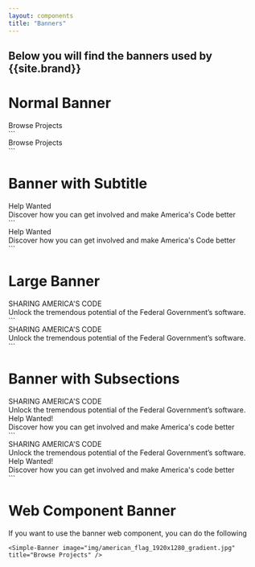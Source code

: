```yaml
---
layout: components
title: "Banners"
---
```


## Below you will find the banners used by {{site.brand}}

# Normal Banner
<div class="banner">
  <div class="banner-content">
    <div class="banner-title">Browse Projects</div>
  </div>
</div>
```
<div class="banner">
  <div class="banner-content">
    <div class="banner-title">Browse Projects</div>
  </div>
</div>
```

# Banner with Subtitle
<div class="banner">
  <div class="banner-content">
    <div class="banner-title">Help Wanted</div>
    <div class="banner-subtitle">Discover how you can get involved and make America's Code better</div>
  </div>
</div>
```
<div class="banner">
  <div class="banner-content">
    <div class="banner-title">Help Wanted</div>
    <div class="banner-subtitle">Discover how you can get involved and make America's Code better</div>
  </div>
</div>
```

# Large Banner
<div class="banner large">
  <div class="banner-content">
    <div class="banner-title">SHARING AMERICA'S CODE</div>
    <div class="banner-subtitle">Unlock the tremendous potential of the Federal Government’s software.</div>
  </div>
</div>
```
<div class="banner large">
  <div class="banner-content">
    <div class="banner-title">SHARING AMERICA'S CODE</div>
    <div class="banner-subtitle">Unlock the tremendous potential of the Federal Government’s software.</div>
  </div>
</div>
```

# Banner with Subsections
<div class="banner large">
  <div class="banner-content">
    <div class="banner-title">SHARING AMERICA'S CODE</div>
    <div class="banner-subtitle">Unlock the tremendous potential of the Federal Government’s software.</div>
    <div class="banner-subsection">
      <div class="banner-subsection-title">Help Wanted!</div>
      <div class="banner-subsection-subtitle">Discover how you can get involved and make America's code better</div>
    </div>
  </div>
</div>
```
<div class="banner large">
  <div class="banner-content">
    <div class="banner-title">SHARING AMERICA'S CODE</div>
    <div class="banner-subtitle">Unlock the tremendous potential of the Federal Government’s software.</div>
    <div class="banner-subsection">
      <div class="banner-subsection-title">Help Wanted!</div>
      <div class="banner-subsection-subtitle">Discover how you can get involved and make America's code better</div>
    </div>
  </div>
</div>
```


# Web Component Banner
If you want to use the banner web component, you can do the following
<Simple-Banner image="img/american_flag_1920x1280_gradient.jpg" title="Browse Projects" />
```
<Simple-Banner image="img/american_flag_1920x1280_gradient.jpg" title="Browse Projects" />
```